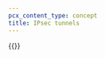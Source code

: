 ```yaml
---
pcx_content_type: concept
title: IPsec tunnels
---
```


{{<render file="_ipsec.md" productFolder="magic-transit" withParameters="Magic WAN;;/magic-wan/reference/anti-replay-protection/;;/magic-wan/get-started/configure-tunnels/">}}